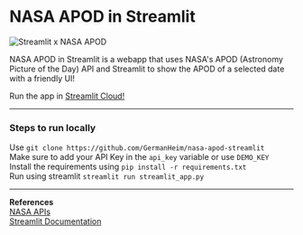 # NASA APOD in Streamlit
![Streamlit x NASA APOD](https://i.imgur.com/GiPHrVq.png)

NASA APOD in Streamlit is a webapp that uses NASA's APOD (Astronomy Picture of the Day) API and Streamlit to show the APOD of a selected date with a friendly UI!

Run the app in [Streamlit Cloud!](https://share.streamlit.io/germanheim/nasa-apod-streamlit/main)

---
### Steps to run locally
Use `git clone https://github.com/GermanHeim/nasa-apod-streamlit`<br>
Make sure to add your API Key in the `api_key` variable or use `DEMO_KEY`<br>
Install the requirements using `pip install -r requirements.txt`<br>
Run using streamlit  `streamlit run streamlit_app.py`

---
**References**<br>
[NASA APIs](https://api.nasa.gov/)<br>
[Streamlit Documentation](https://docs.streamlit.io/)
